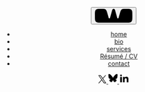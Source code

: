 <header class="navigation" role="banner">
  <div class="branding">
    <button id="menu-button" class="menu-button fade-in-element" aria-label="Open Navigation Menu" aria-expanded="false">
      <svg class="logo" width="88" height="34" viewBox="0 0 88 34" fill="currentColor" xmlns="http://www.w3.org/2000/svg">
        <path d="M1 15.6558C1 9.16894 1 5.92553 2.81982 3.7621C3.10629 3.42155 3.42155 3.10629 3.7621 2.81982C5.92553 1 9.16894 1 15.6558 1C20.6932 1 23.2119 1 25.1443 2.26268C25.4526 2.4641 25.7461 2.68723 26.0226 2.93038C27.7562 4.45457 28.4299 6.88152 29.7774 11.7354L32.6449 22.0643C32.8357 22.7518 33.4616 23.2275 34.175 23.2275C34.8884 23.2275 35.5143 22.7517 35.7051 22.0643L40.8982 3.35799C41.2851 1.96447 42.5538 1 44 1C45.4462 1 46.7149 1.96447 47.1018 3.35799L52.2949 22.0643C52.4857 22.7518 53.1116 23.2275 53.825 23.2275C54.5384 23.2275 55.1643 22.7517 55.3551 22.0643L58.2226 11.7354C59.5701 6.88152 60.2438 4.45457 61.9774 2.93038C62.2539 2.68723 62.5474 2.4641 62.8557 2.26268C64.7881 1 67.3068 1 72.3443 1C78.8311 1 82.0745 1 84.2379 2.81982C84.5785 3.10629 84.8937 3.42155 85.1802 3.7621C87 5.92553 87 9.16894 87 15.6558V17.4948C87 24.804 87 28.4586 84.7293 30.7293C82.4587 33 78.804 33 71.4949 33H16.5052C9.19596 33 5.54135 33 3.27068 30.7293C1 28.4586 1 24.804 1 17.4948V15.6558Z" />
      </svg>
      <i></i>
    </button>

  </div>
  <nav id="navigation-items" class="menu" aria-label="Main Navigation">
    <ul>
      <li class="fade-in-element"><a href="/" aria-label="Home">home</a></li>
      <li class="fade-in-element"><a href="/bio" aria-label="Bio">bio</a></li>
      <li class="fade-in-element"><a href="/design-services" aria-label="Services">services</a></li>
      <li class="fade-in-element"><a href="/resume" aria-label="R&eacute;sum&eacute;">R&eacute;sum&eacute; / CV</a></li>
      <li class="fade-in-element"><a href="/contact" aria-label="Contact">contact</a></li>
    </ul>
    <div class="social">
      <div class="grow">
        <div class="brand mb-8 flex gap-6 items-center">
          <a href="https://twitter.com/chriswallace" fill="current" aria-label="Twitter">
            <svg class="social-icon" width="20" height="20" viewBox="0 0 24 24" style="enable-background:new 0 0 24 24;" xml:space="preserve"><path d="M14.095479,10.316482L22.286354,1h-1.940718l-7.115352,8.087682L7.551414,1H1l8.589488,12.231093L1,23h1.940717  l7.509372-8.542861L16.448587,23H23L14.095479,10.316482z M11.436522,13.338465l-0.871624-1.218704l-6.924311-9.68815h2.981339  l5.58978,7.82155l0.867949,1.218704l7.26506,10.166271h-2.981339L11.436522,13.338465z"  /></svg>
          </a>
          <a href="https://bsky.app/profile/chriswallace.net" aria-label="BlueSky">
            <svg xmlns="http://www.w3.org/2000/svg" fill="current" viewBox="0 -3.268 64 68.414" width="21" height="24"><path d="M13.873 3.805C21.21 9.332 29.103 20.537 32 26.55v15.882c0-.338-.13.044-.41.867-1.512 4.456-7.418 21.847-20.923 7.944-7.111-7.32-3.819-14.64 9.125-16.85-7.405 1.264-15.73-.825-18.014-9.015C1.12 23.022 0 8.51 0 6.55 0-3.268 8.579-.182 13.873 3.805zm36.254 0C42.79 9.332 34.897 20.537 32 26.55v15.882c0-.338.13.044.41.867 1.512 4.456 7.418 21.847 20.923 7.944 7.111-7.32 3.819-14.64-9.125-16.85 7.405 1.264 15.73-.825 18.014-9.015C62.88 23.022 64 8.51 64 6.55c0-9.818-8.578-6.732-13.873-2.745z"/></svg>
          </a>
          <a href="https://linkedin.com/in/chriswallace2" aria-label="LinkedIn">
            <svg width="24" height="24" viewBox="0 0 24 24" fill="current" xmlns="http://www.w3.org/2000/svg">
              <path d="M6.94 5.00002C6.93974 5.53046 6.72877 6.03906 6.35351 6.41394C5.97825 6.78883 5.46944 6.99929 4.939 6.99902C4.40857 6.99876 3.89997 6.78779 3.52508 6.41253C3.1502 6.03727 2.93974 5.52846 2.94 4.99802C2.94027 4.46759 3.15124 3.95899 3.5265 3.5841C3.90176 3.20922 4.41057 2.99876 4.941 2.99902C5.47144 2.99929 5.98004 3.21026 6.35492 3.58552C6.72981 3.96078 6.94027 4.46959 6.94 5.00002ZM7 8.48002H3V21H7V8.48002ZM13.32 8.48002H9.34V21H13.28V14.43C13.28 10.77 18.05 10.43 18.05 14.43V21H22V13.07C22 6.90002 14.94 7.13002 13.28 10.16L13.32 8.48002Z" />
            </svg>
          </a>
        </div>
      </div>
    </div>
  </nav>
</header>
